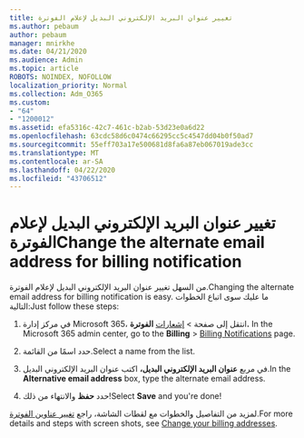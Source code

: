 ```yaml
---
title: تغيير عنوان البريد الإلكتروني البديل لإعلام الفوترة
ms.author: pebaum
author: pebaum
manager: mnirkhe
ms.date: 04/21/2020
ms.audience: Admin
ms.topic: article
ROBOTS: NOINDEX, NOFOLLOW
localization_priority: Normal
ms.collection: Adm_O365
ms.custom:
- "64"
- "1200012"
ms.assetid: efa5316c-42c7-461c-b2ab-53d23e0a6d22
ms.openlocfilehash: 63cdc58d6c0474c66295cc5c4547dd04b0f50ad7
ms.sourcegitcommit: 55eff703a17e500681d8fa6a87eb067019ade3cc
ms.translationtype: MT
ms.contentlocale: ar-SA
ms.lasthandoff: 04/22/2020
ms.locfileid: "43706512"
---
```

# <a name="change-the-alternate-email-address-for-billing-notification"></a><span data-ttu-id="e8d29-102">تغيير عنوان البريد الإلكتروني البديل لإعلام الفوترة</span><span class="sxs-lookup"><span data-stu-id="e8d29-102">Change the alternate email address for billing notification</span></span>

<span data-ttu-id="e8d29-103">من السهل تغيير عنوان البريد الإلكتروني البديل لإعلام الفوترة.</span><span class="sxs-lookup"><span data-stu-id="e8d29-103">Changing the alternate email address for billing notification is easy.</span></span> <span data-ttu-id="e8d29-104">ما عليك سوى اتباع الخطوات التالية:</span><span class="sxs-lookup"><span data-stu-id="e8d29-104">Just follow these steps:</span></span>
  
1. <span data-ttu-id="e8d29-105">في مركز إدارة Microsoft 365، انتقل إلى صفحة \> [إشعارات](https://go.microsoft.com/fwlink/p/?linkid=853212) **الفوترة.**  </span><span class="sxs-lookup"><span data-stu-id="e8d29-105">In the Microsoft 365 admin center, go to the **Billing** \>  [Billing Notifications](https://go.microsoft.com/fwlink/p/?linkid=853212) page.</span></span>

2. <span data-ttu-id="e8d29-106">حدد اسمًا من القائمة.</span><span class="sxs-lookup"><span data-stu-id="e8d29-106">Select a name from the list.</span></span>

3. <span data-ttu-id="e8d29-107">في مربع **عنوان البريد الإلكتروني البديل،** اكتب عنوان البريد الإلكتروني البديل.</span><span class="sxs-lookup"><span data-stu-id="e8d29-107">In the **Alternative email address** box, type the alternate email address.</span></span>

4. <span data-ttu-id="e8d29-108">حدد **حفظ** والانتهاء من ذلك!</span><span class="sxs-lookup"><span data-stu-id="e8d29-108">Select **Save** and you're done!</span></span>

<span data-ttu-id="e8d29-109">لمزيد من التفاصيل والخطوات مع لقطات الشاشة، راجع [تغيير عناوين الفوترة](https://docs.microsoft.com/office365/admin/subscriptions-and-billing/change-your-billing-addresses).</span><span class="sxs-lookup"><span data-stu-id="e8d29-109">For more details and steps with screen shots, see [Change your billing addresses](https://docs.microsoft.com/office365/admin/subscriptions-and-billing/change-your-billing-addresses).</span></span>
  